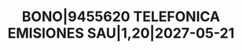 ---
layout: asset
title: BONO|9455620 TELEFONICA EMISIONES SAU|1,20|2027-05-21
isin: XS2177441990
---